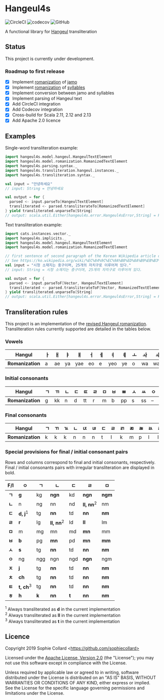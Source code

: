# Hangeul4s

![CircleCI](https://img.shields.io/circleci/build/github/sophiecollard/hangeul4s/master) 
![codecov](https://codecov.io/gh/sophiecollard/hangeul4s/branch/master/graph/badge.svg)
![GitHub](https://img.shields.io/github/license/sophiecollard/hangeul4s)

A functional library for [Hangeul](https://en.wikipedia.org/wiki/Hangul) transliteration

## Status
This project is currently under development.

### Roadmap to first release
  - [x] Implement [romanization](https://en.wikipedia.org/wiki/Revised_Romanization_of_Korean) of [jamo](https://en.wikipedia.org/wiki/Hangul_Jamo_(Unicode_block))
  - [x] Implement [romanization](https://en.wikipedia.org/wiki/Revised_Romanization_of_Korean) of [syllables](https://en.wikipedia.org/wiki/Hangul_Syllables)
  - [x] Implement conversion between jamo and syllables
  - [x] Implement parsing of Hangeul text
  - [x] Add CircleCI integration
  - [x] Add Codecov integration
  - [x] Cross-build for Scala 2.11, 2.12 and 2.13
  - [x] Add Apache 2.0 licence

## Examples
Single-word transliteration example:

```scala
import hangeul4s.model.hangeul.HangeulTextElement
import hangeul4s.model.romanization.RomanizedTextElement
import hangeul4s.parsing.syntax._
import hangeul4s.transliteration.hangeul.instances._
import hangeul4s.transliteration.syntax._

val input = "안녕하세요"
// input: String = 안녕하세요

val output = for {
  parsed <- input.parseTo[HangeulTextElement]
  transliterated <- parsed.transliterateTo[RomanizedTextElement]
} yield transliterated.unparseTo[String]
// output: scala.util.Either[hangeul4s.error.Hangeul4sError,String] = Right(annyeonghaseyo)
```

Text transliteration example:

```scala
import cats.instances.vector._
import hangeul4s.implicits._
import hangeul4s.model.hangeul.HangeulTextElement
import hangeul4s.model.romanization.RomanizedTextElement

// first sentence of second paragraph of the Korean Wikipedia article on Seoul (retrieved 2019-09-22)
// See https://ko.wikipedia.org/wiki/%EC%84%9C%EC%9A%B8%ED%8A%B9%EB%B3%84%EC%8B%9C
val input = "시청 소재지는 중구이며, 25개의 자치구로 이루어져 있다."
// input: String = 시청 소재지는 중구이며, 25개의 자치구로 이루어져 있다.

val output = for {
  parsed <- input.parseToF[Vector, HangeulTextElement]
  transliterated <- parsed.transliterateToF[Vector, RomanizedTextElement]
} yield transliterated.unparseTo[String]
// output: scala.util.Either[hangeul4s.error.Hangeul4sError,String] = Right(sicheong sojaejineun jungguimyeo, 25gaeui jachiguro irueojyeo itda.)
```

## Transliteration rules
This project is an implementation of the [revised Hangeul romanization](https://en.wikipedia.org/wiki/Revised_Romanization_of_Korean). Transliteration rules currently supported are detailed in the tables below.

### Vowels
| Hangul           | ㅏ | ㅐ  | ㅑ | ㅒ  | ㅓ | ㅔ | ㅕ  | ㅖ | ㅗ  | ㅘ | ㅙ | ㅚ   | ㅛ  | ㅜ | ㅝ | ㅞ | ㅟ | ㅠ | ㅡ  | ㅢ | ㅣ |
| :--------------: | -- | -- | -- | --- | -- | -- | --- | -- | -- | -- | --- | --- | -- | -- | -- | -- | -- | -- | -- | -- | -- |
| **Romanization** | a  | ae | ya | yae | eo | e  | yeo | ye | o  | wa | wae | oe  | yo | u  | wo | we | wi | yu | eu | ui | i  |

### Initial consonants
| Hangul           | ㄱ | ㄲ | ㄴ | ㄷ | ㄸ | ㄹ | ㅁ | ㅂ | ㅃ | ㅅ  | ㅆ | ㅇ | ㅈ | ㅉ | ㅊ | ㅋ | ㅌ | ㅍ | ㅎ |
| :--------------: | -- | -- | -- | - | -- | -- | -- | -- | -- | -- | -- | -- | -- | -- | -- | - | -- | -- | -- |
| **Romanization** | g  | kk | n  | d | tt | r  | m  | b  | pp | s  | ss | –  | j  | jj | ch | k | t  | p  | h  |

### Final consonants
| Hangul           | ㄱ | ㄲ | ㄳ  | ㄴ | ㄵ | ㄶ | ㄷ | ㄹ | ㄺ | ㄻ | ㄼ | ㄽ | ㄾ | ㄿ | ㅀ | ㅁ | ㅂ | ㅄ | ㅅ  | ㅆ | ㅇ | ㅈ | ㅊ | ㅋ | ㅌ | ㅍ | ㅎ |
| :--------------: | -- | -- | -- | -- | - | -- | - | -- | - | -- | -- | - | -- | - | -- | -- | -- | - | -- | -- | -- | -- | -- | - | -- | -- | -- |
| **Romanization** | k  | k  | k  | n  | n | n  | t | l  | k | m  | p  | l | l  | p | l  | m  | p  | p | t  | t  | ng | t  | t  | k | t  | p  | t  |

### Special provisions for final / initial consonant pairs
Rows and columns correspond to final and initial consonants, respectively. Final / initial consonants pairs with irregular transliteration are displayed in bold.

| F/I    | ㅇ                    | ㄱ     | ㄴ                     | ㄷ    | ㄹ                      | ㅁ      |
| :----: | --------------------- | ----- | ---------------------- | ----- | ---------------------- | ------- |
| **ㄱ** | **g**                 | kg    | **ngn**                | kd    | **ngn**                | **ngm** |
| **ㄴ** | n                     | ng    | nn                     | nd    | **ll, nn**<sup>2</sup> | nm      |
| **ㄷ** | **d, j**<sup>1</sup>  | tg    | **nn**                 | td    | **nn**                 | **nm**  |
| **ㄹ** | **r**                 | lg    | **ll, nn**<sup>2</sup> | ld    | **ll**                 | lm      |
| **ㅁ** | m                     | mg    | mn                     | md    | **mn**                 | mm      |
| **ㅂ** | **b**                 | pg    | **mn**                 | pd    | **mn**                 | **mm**  |
| **ㅅ** | **s**                 | tg    | **nn**                 | td    | **nn**                 | **nm**  |
| **ㅇ** | ng                    | ngg   | ngn                    | ngd   | **ngn**                | ngm     |
| **ㅈ** | **j**                 | tg    | **nn**                 | td    | **nn**                 | **nm**  |
| **ㅊ** | **ch**                | tg    | **nn**                 | td    | **nn**                 | **nm**  |
| **ㅌ** | **t, ch**<sup>3</sup> | tg    | **nn**                 | td    | **nn**                 | **nm**  |
| **ㅎ** | **h**                 | **k** | **nn**                 | **t** | **nn**                 | **nm**  |

<sup>1</sup> Always transliterated as **d** in the current implementation  
<sup>2</sup> Always transliterated as **ll** in the current implementation  
<sup>3</sup> Always transliterated as **t** in the current implementation

## Licence
Copyright 2019 Sophie Collard \<https://github.com/sophiecollard>

Licensed under the [Apache License, Version 2.0](http://www.apache.org/licenses/LICENSE-2.0) (the "License");
you may not use this software except in compliance with the License.

Unless required by applicable law or agreed to in writing, software distributed under the License is distributed on an "AS IS" BASIS, WITHOUT WARRANTIES OR CONDITIONS OF ANY KIND, either express or implied. See the License for the specific language governing permissions and limitations under the License.
